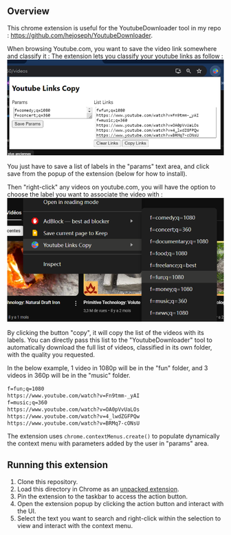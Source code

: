 ## Overview

This chrome extension is useful for the YoutubeDownloader tool in my repo : https://github.com/hejoseph/YoutubeDownloader.

When browsing Youtube.com, you want to save the video link somewhere and classify it : The extension lets you classify your youtube links as follow :
![youtube links](readme_images/1.png)

You just have to save a list of labels in the "params" text area, and click save from the popup of the extension (below for how to install). 

Then "right-click" any videos on youtube.com, you will have the option to choose the label you want to associate the video with :
![youtube links](readme_images/2.png)

By clicking the button "copy", it will copy the list of the videos with its labels.
You can directly pass this list to the "YoutubeDownloader" tool to automatically download the full list of videos, classified in its own folder, with the quality you requested.

In the below example, 1 video in 1080p will be in the "fun" folder, and 3 videos in 360p will be in the "music" folder.

```
f=fun;q=1080
https://www.youtube.com/watch?v=Fn9tmm-_yAI
f=music;q=360
https://www.youtube.com/watch?v=OA0pVvUaLOs
https://www.youtube.com/watch?v=4_lwdZGFPQw
https://www.youtube.com/watch?v=BRMq7-cONsU
```

The extension uses `chrome.contextMenus.create()` to populate dynamically the context menu with parameters added by the user in "params" area. 

## Running this extension

1. Clone this repository.
2. Load this directory in Chrome as an [unpacked extension](https://developer.chrome.com/docs/extensions/mv3/getstarted/development-basics/#load-unpacked).
3. Pin the extension to the taskbar to access the action button.
4. Open the extension popup by clicking the action button and interact with the UI.
5. Select the text you want to search and right-click within the selection to view and interact with the context menu.
